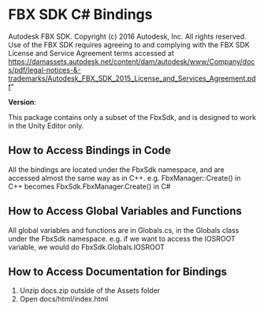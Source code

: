 FBX SDK C# Bindings
===================

Autodesk FBX SDK. Copyright (c) 2016 Autodesk, Inc. All rights reserved.<br/>
Use of the FBX SDK requires agreeing to and complying with the FBX SDK License and Service Agreement terms 
accessed at https://damassets.autodesk.net/content/dam/autodesk/www/Company/docs/pdf/legal-notices-&-trademarks/Autodesk_FBX_SDK_2015_License_and_Services_Agreement.pdf"

**Version**:

This package contains only a subset of the FbxSdk, and is designed to work in the Unity Editor only.

How to Access Bindings in Code
-------------------------------
All the bindings are located under the FbxSdk namespace,
and are accessed almost the same way as in C++.
e.g. FbxManager::Create() in C++ becomes FbxSdk.FbxManager.Create() in C#


How to Access Global Variables and Functions
--------------------------------------------
All global variables and functions are in Globals.cs, in the Globals class under the FbxSdk namespace.
e.g. if we want to access the IOSROOT variable, we would do FbxSdk.Globals.IOSROOT

   
How to Access Documentation for Bindings
----------------------------------------
1. Unzip docs.zip outside of the Assets folder
2. Open docs/html/index.html